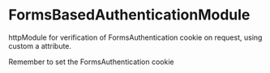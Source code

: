 # FormsBasedAuthenticationModule
httpModule for verification of FormsAuthentication cookie on request, using custom a attribute.

Remember to set the FormsAuthentication cookie
